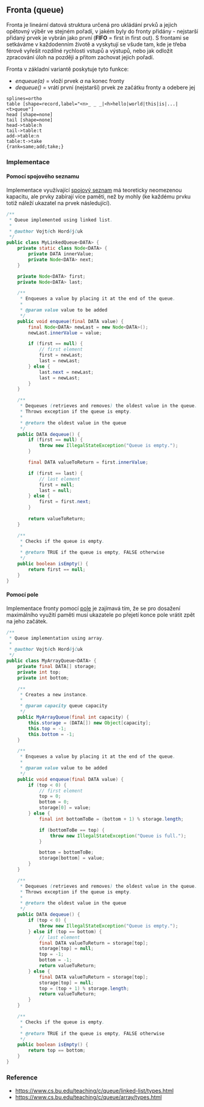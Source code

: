 ## Fronta (queue)

Fronta je lineární datová struktura určená pro ukládání prvků a jejich opětovný výběr ve stejném pořadí, v jakém byly do fronty přidány - nejstarší přidaný prvek je vybrán jako první (**FIFO** = first in first out). S frontami se setkáváme v každodenním životě a vyskytují se všude tam, kde je třeba férově vyřešit rozdílné rychlosti vstupů a výstupů, nebo jak odložit zpracování úloh na později a přitom zachovat jejich pořadí.

Fronta v základní variantě poskytuje tyto funkce:

- *enqueue(a)* = vloží prvek *a* na konec fronty
- *dequeue()* = vrátí první (nejstarší) prvek ze začátku fronty a odebere jej

```dot:digraph
splines=ortho
table [shape=record,label="<n>_ _ _|<h>hello|world|this|is|...|<t>queue"]
head [shape=none]
tail [shape=none]
head->table:h
tail->table:t
add->table:n
table:t->take
{rank=same;add;take;}
```

### Implementace

#### Pomocí spojového seznamu

Implementace využívající [spojový seznam](wiki/datova-struktura-seznam) má teoreticky neomezenou kapacitu, ale prvky zabírají více paměti, než by mohly (ke každému prvku totiž náleží ukazatel na prvek následující).

```java
/**
 * Queue implemented using linked list.
 *
 * @author Vojtěch Hordějčuk
 */
public class MyLinkedQueue<DATA> {
    private static class Node<DATA> {
        private DATA innerValue;
        private Node<DATA> next;
    }

    private Node<DATA> first;
    private Node<DATA> last;

    /**
     * Enqueues a value by placing it at the end of the queue.
     *
     * @param value value to be added
     */
    public void enqueue(final DATA value) {
        final Node<DATA> newLast = new Node<DATA>();
        newLast.innerValue = value;

        if (first == null) {
            // first element
            first = newLast;
            last = newLast;
        } else {
            last.next = newLast;
            last = newLast;
        }
    }

    /**
     * Dequeues (retrieves and removes) the oldest value in the queue.
     * Throws exception if the queue is empty.
     *
     * @return the oldest value in the queue
     */
    public DATA dequeue() {
        if (first == null) {
            throw new IllegalStateException("Queue is empty.");
        }

        final DATA valueToReturn = first.innerValue;

        if (first == last) {
            // last element
            first = null;
            last = null;
        } else {
            first = first.next;
        }
        
        return valueToReturn;
    }

    /**
     * Checks if the queue is empty.
     *
     * @return TRUE if the queue is empty, FALSE otherwise
     */
    public boolean isEmpty() {
        return first == null;
    }
}
```

#### Pomocí pole

Implementace fronty pomocí [pole](wiki/datova-struktura-pole) je zajímavá tím, že se pro dosažení maximálního využití paměti musí ukazatele po přejetí konce pole vrátit zpět na jeho začátek.

```java
/**
 * Queue implementation using array.
 *
 * @author Vojtěch Hordějčuk
 */
public class MyArrayQueue<DATA> {
    private final DATA[] storage;
    private int top;
    private int bottom;

    /**
     * Creates a new instance.
     *
     * @param capacity queue capacity
     */
    public MyArrayQueue(final int capacity) {
        this.storage = (DATA[]) new Object[capacity];
        this.top = -1;
        this.bottom = -1;
    }

    /**
     * Enqueues a value by placing it at the end of the queue.
     *
     * @param value value to be added
     */
    public void enqueue(final DATA value) {
        if (top < 0) {
            // first element
            top = 0;
            bottom = 0;
            storage[0] = value;
        } else {
            final int bottomToBe = (bottom + 1) % storage.length;

            if (bottomToBe == top) {
                throw new IllegalStateException("Queue is full.");
            }

            bottom = bottomToBe;
            storage[bottom] = value;
        }
    }

    /**
     * Dequeues (retrieves and removes) the oldest value in the queue.
     * Throws exception if the queue is empty.
     *
     * @return the oldest value in the queue
     */
    public DATA dequeue() {
        if (top < 0) {
            throw new IllegalStateException("Queue is empty.");
        } else if (top == bottom) {
            // last element
            final DATA valueTuReturn = storage[top];
            storage[top] = null;
            top = -1;
            bottom = -1;
            return valueTuReturn;
        } else {
            final DATA valueTuReturn = storage[top];
            storage[top] = null;
            top = (top + 1) % storage.length;
            return valueTuReturn;
        }
    }

    /**
     * Checks if the queue is empty.
     *
     * @return TRUE if the queue is empty, FALSE otherwise
     */
    public boolean isEmpty() {
        return top == bottom;
    }
}
```

### Reference

- https://www.cs.bu.edu/teaching/c/queue/linked-list/types.html
- https://www.cs.bu.edu/teaching/c/queue/array/types.html